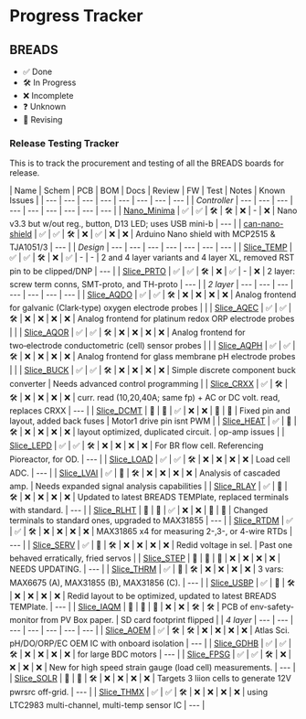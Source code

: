 
# Progress Tracker

## BREADS

- ✅ Done
- 🛠️ In Progress
- ❌ Incomplete
- ❓ Unknown
- 🔁 Revising

### Release Testing Tracker

This is to track the procurement and testing of all the BREADS boards for release.

| Name | Schem | PCB | BOM | Docs | Review | FW | Test | Notes | Known Issues |
| --- | --- | --- | --- | --- | --- | --- | --- |
| *Controller* | --- | --- | --- | --- | --- | --- | --- | --- | --- |
| [Nano_Minima](https://github.com/CameronBrooks11/Nano_KiCAD) | ✅ | ✅ | 🛠️ | 🛠️ | ❌ | - | ❌ | Nano v3.3 but w/out reg., button, D13 LED; uses USB mini-b | --- |
| [can-nano-shield](https://github.com/CameronBrooks11/can-nano-shield) | ✅ | ✅ | 🛠️ | ❌ | ✅ | ❌ | ❌ | Arduino Nano shield with MCP2515 & TJA1051/3 | --- |
| *Design* | --- | --- | --- | --- | --- | --- | --- |
| [Slice_TEMP](https://github.com/FEASTorg/Slice_TEMP) | ✅ | ✅ | 🛠️ | ❌ | ✅ | - | - | 2 and 4 layer variants and 4 layer XL, removed RST pin to be clipped/DNP | --- |
| [Slice_PRTO](https://github.com/FEASTorg/Slice_PRTO) | ✅ | ✅ | 🛠️ | ❌ | ✅ | - | ❌ | 2 layer: screw term conns, SMT-proto, and TH-proto | --- |
| *2 layer* | --- | --- | --- | --- | --- | --- | --- |
| [Slice_AQDO](https://github.com/FEASTorg/Slice_AQDO) | ✅ | ✅ | 🛠️ | ❌ | ❌ | ❌ | ❌ | Analog frontend for galvanic (Clark‑type) oxygen electrode probes |  |
| [Slice_AQEC](https://github.com/FEASTorg/Slice_AQEC) | ✅ | ✅ | 🛠️ | ❌ | ❌ | ❌ | ❌ | Analog frontend for platinum redox ORP electrode probes |  |
| [Slice_AQOR](https://github.com/FEASTorg/Slice_AQOR) | ✅ | ✅ | 🛠️ | ❌ | ❌ | ❌ | ❌ | Analog frontend for two‑electrode conductometric (cell) sensor probes |  |
| [Slice_AQPH](https://github.com/FEASTorg/Slice_AQPH) | ✅ | ✅ | 🛠️ | ❌ | ❌ | ❌ | ❌ | Analog frontend for glass membrane pH electrode probes |  |
| [Slice_BUCK](https://github.com/FEASTorg/Slice_BUCK) | ✅ | ✅ | 🛠️ | ❌ | ❌ | ❌ | ❌ | Simple discrete component buck converter | Needs advanced control programming |
| [Slice_CRXX](https://github.com/FEASTorg/Slice_CRVR) | ✅ | 🛠️ | 🛠️ | ❌ | ❌ | ❌ | ❌ | curr. read (10,20,40A; same fp) + AC or DC volt. read, replaces CRXX  | --- |
| [Slice_DCMT](https://github.com/FEASTorg/Slice_DCMT) | 🔁 | 🔁 | ✅ | ❌ | ❌ | 🔁 | 🔁 | Fixed pin and layout, added back fuses | Motor1 drive pin isnt PWM |
| [Slice_HEAT](https://github.com/FEASTorg/Slice_HEAT) | ✅ | 🔁 | 🛠️ | ❌ | ❌ | ❌ | ❌ | layout optimized, duplicated circuit. | op-amp issues |
| [Slice_LEPD](https://github.com/FEASTorg/Slice_LEPD) | ✅ | ✅ | 🛠️ | ❌ | ❌ | ❌ | ❌ | For BR flow cell. Referencing Pioreactor, for OD. | --- |
| [Slice_LOAD](https://github.com/FEASTorg/Slice_LOAD) | ✅ | ✅ | 🛠️ | ❌ | ❌ | ❌ | ❌ | Load cell ADC. | --- |
| [Slice_LVAI](https://github.com/FEASTorg/Slice_LVAI) | ✅ | 🔁 | 🛠️ | ❌ | ❌ | ❌ | ❌ | Analysis of cascaded amp. | Needs expanded signal analysis capabilities |
| [Slice_RLAY](https://github.com/FEASTorg/Slice_RLAY) | ✅ | 🔁 | 🛠️ | ❌ | ❌ | ❌ | ❌ | Updated to latest BREADS TEMPlate, replaced terminals with standard. | --- |
| [Slice_RLHT](https://github.com/FEASTorg/Slice_RLHT) | 🔁 | 🔁 | ✅ | ❌ | ❌ | 🔁 | 🔁 | Changed terminals to standard ones, upgraded to MAX31855 | --- |
| [Slice_RTDM](https://github.com/FEASTorg/Slice_RTDM) | ✅ | ✅ | 🛠️ | ❌ | ❌ | ❌ | ❌ | MAX31865 x4 for measuring 2-,3-, or 4-wire RTDs | --- |
| [Slice_SERV](https://github.com/FEASTorg/Slice_SERV) | ✅ | 🔁 | 🛠️ | ❌ | ❌ | ❌ | ❌ | Redid voltage in sel. | Past one behaved erratically, fried servos |
| [Slice_STEP](https://github.com/FEASTorg/Slice_STEP) | 🔁 | 🔁 | 🔁 | ❌ | ❌ | ❌ | ❌ | NEEDS UPDATING. | --- |
| [Slice_THRM](https://github.com/FEASTorg/Slice_THRM) | ✅ | 🔁 | 🛠️ | ❌ | ❌ | ❌ | ❌ | 3 vars: MAX6675 (A), MAX31855 (B), MAX31856 (C). | --- |
| [Slice_USBP](https://github.com/FEASTorg/Slice_USBP) | ✅ | 🔁 | 🛠️ | ❌ | ❌ | ❌ | ❌ | Redid layout to be optimized, updated to latest BREADS TEMPlate. | --- |
| [Slice_IAQM](https://github.com/FEASTorg/Slice_IAQM) | 🔁 | 🔁 | 🔁 | ❌ | ❌ | 🛠️ | 🛠️ | PCB of env-safety-monitor from PV Box paper. | SD card footprint flipped |
| *4 layer* | --- | --- | --- | --- | --- | --- | --- |
| [Slice_AOEM](https://github.com/FEASTorg/Slice_AOEM) | ✅ | 🛠️ | 🛠️ | ❌ | ❌ | ❌ | ❌ | Atlas Sci. pH/DO/ORP/EC OEM IC with onboard isolation | --- |
| [Slice_GDHB](https://github.com/FEASTorg/Slice_GDHB) | ✅ | ✅ | 🛠️ | ❌ | ❌ | ❌ | ❌ | for large BDC motors | --- |
| [Slice_FPSG](https://github.com/FEASTorg/Slice_FPSG) | ✅ | ✅ | 🛠️ | ❌ | ❌ | ❌ | ❌ | New for high speed strain gauge (load cell) measurements. | --- |
| [Slice_SOLR](https://github.com/FEASTorg/Slice_SOLR) | 🔁 | 🔁 | 🛠️ | ❌ | ❌ | ❌ | ❌ | Targets 3 liion cells to generate 12V pwrsrc off-grid. | --- |
| [Slice_THMX](https://github.com/FEASTorg/Slice_THMX) | ✅ | ✅ | 🛠️ | ❌ | ❌ | ❌ | ❌ | using LTC2983 multi-channel, multi-temp sensor IC | --- |
